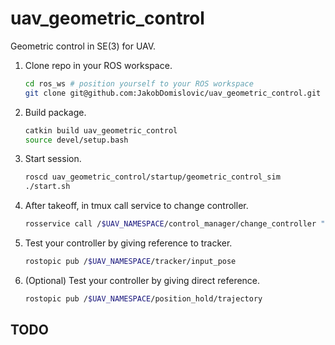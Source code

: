 # uav_geometric_control

Geometric control in SE(3) for UAV.

1. Clone repo in your ROS workspace.
    ```sh 
    cd ros_ws # position yourself to your ROS workspace
    git clone git@github.com:JakobDomislovic/uav_geometric_control.git
    ```
2. Build package. 
    ```sh 
    catkin build uav_geometric_control
    source devel/setup.bash
    ```
3. Start session.
    ```sh 
    roscd uav_geometric_control/startup/geometric_control_sim
    ./start.sh
    ```
4. After takeoff, in tmux call service to change controller.
    ```sh 
    rosservice call /$UAV_NAMESPACE/control_manager/change_controller "input: 'Geometric'"
    ```
5. Test your controller by giving reference to tracker.
    ```sh
    rostopic pub /$UAV_NAMESPACE/tracker/input_pose
    ```
6. (Optional) Test your controller by giving direct reference.
    ```sh
    rostopic pub /$UAV_NAMESPACE/position_hold/trajectory
    ```

## TODO
